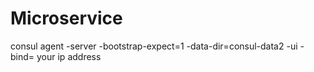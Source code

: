 # Microservice
consul agent -server -bootstrap-expect=1 -data-dir=consul-data2 -ui -bind= your ip address
